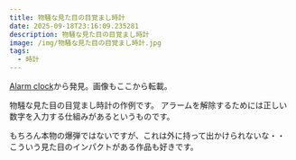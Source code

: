 ```yaml
---
title: 物騒な見た目の目覚まし時計
date: 2025-09-18T23:16:09.235281
description: 物騒な見た目の目覚まし時計
image: /img/物騒な見た目の目覚まし時計.jpg
tags:
  - 時計
---
```

[Alarm clock](https://hackaday.io/project/12878-alarm-clock)から発見。画像もここから転載。

物騒な見た目の目覚まし時計の作例です。
アラームを解除するためには正しい数字を入力する仕組みがあるというものです。

もちろん本物の爆弾ではないですが、これは外に持って出かけられないな・・
こういう見た目のインパクトがある作品も好きです。



